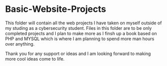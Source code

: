 # Basic-Website-Projects

This folder will contain all the web projects I have taken on myself outside of my studing as a cybersecurity student.
Files in this folder are to be only completed projects and I plan to make more as I finsh up a book based on PHP and MYSQL which is where I am planning to spend more man hours over anything. 

Thank you for any support or ideas and I am looking forward to making more cool ideas come to life. 

